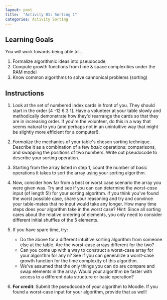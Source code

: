```yaml
---
layout: post
title:  "Activity 01: Sorting 1"
categories: Activity Sorting
---
```


## Learning Goals

You will work towards being able to...

1. Formalize algorithmic ideas into pseudocode
2. Compute growth functions from time & space complexities under the RAM model 
3. Know common algorithms to solve cannonical problems (sorting)

## Instructions

1. Look at the set of numbered index cards in front of you. They should start in the order [4 -12 6 3 1]. Have a volunteer at your table slowly and methodically demonstrate how they'd rearrange the cards so that they are in increasing order. If you're the volunteer, do this in a way that seems natural to you (and perhaps not in an unintuitive way that might be slightly more efficient for a computer!). 

2. *Formalize* the mechanics of your table's chosen sorting technique. Describe it as a combination of a few *basic* operations: comparisons, and swapping the positions of two numbers. Write out pseudocode to describe your sorting operation. 

3. Starting from the array listed in step 1, count the number of basic operations it takes to sort the array using your sorting algorithm. 

4. Now, consider how far from a best or worst case scenario the array you were given was. Try and see if you can can determine the *worst-case* input (of length 5!) for your sorting algorithm. If you think you've found the worst possible case, share your reasoning and try and convince your table-mates that no input would take any longer. How many time steps does your algorithm take in the worst case? *Hint*: Since all sorting cares about the relative ordering of elements, you only need to consider different initial shuffles of the 5 elements.

5. If you have spare time, try: 
    - Do the above for a different intuitive sorting algorithm from someone else at the table. Are the worst-case arrays different for the two? 
    - Can you come up with a way to construct a worst-case array for your algorithm for any n? See if you can generalize a worst-case growth function for the time complexity of this algorithm. 
    - We've assumed that the only things you can do are compare and swap elements in the array. Would your algorithm be faster with access to a different data structure or basic operation?  


6. **For credit**: Submit the pseudocode of your algorithm to Moodle. If you found a worst-case input for your algorithm, provide that as well!
